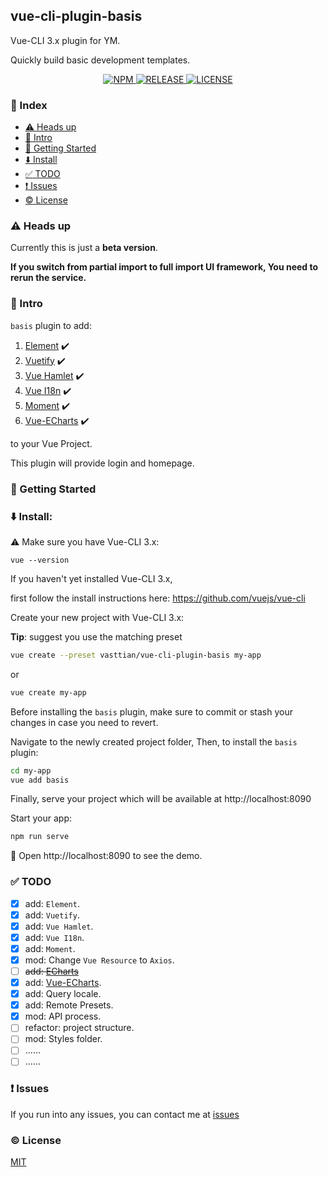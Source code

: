 ## vue-cli-plugin-basis

Vue-CLI 3.x plugin for YM.

Quickly build basic development templates.

<p align="center">
  <a href="https://www.npmjs.com/package/vue-cli-plugin-basis">
    <img src="https://img.shields.io/npm/v/vue-cli-plugin-basis.svg" alt="NPM">
  </a>
  <a href="https://github.com/vasttian/vue-cli-plugin-basis/releases">
    <img src="https://img.shields.io/github/release/vasttian/vue-cli-plugin-basis.svg" alt="RELEASE">
  </a>
  <a href="https://github.com/vasttian/vue-cli-plugin-basis/blob/master/LICENSE">
    <img src="https://img.shields.io/github/license/mashape/apistatus.svg" alt="LICENSE">
  </a>
</p>

<!-- [![npm](https://img.shields.io/npm/v/vue-cli-plugin-basis.svg)](https://www.npmjs.com/package/vue-cli-plugin-basis) -->

### :page_with_curl: Index
* [:warning: Heads up](#warning-heads-up)
* [:book: Intro](#book-intro)
* [:rocket: Getting Started](#rocket-getting-started)
* [:arrow_down: Install](#arrow_down-install)
* [:white_check_mark: TODO](#white_check_mark-todo)
* [:exclamation: Issues](#exclamation-issues)
* [:copyright: License](#copyright-license)

### :warning: Heads up

Currently this is just a **beta version**.

**If you switch from partial import to full import UI framework,
You need to rerun the service.**

### :book: Intro

`basis` plugin to add:
1. [Element](https://github.com/ElemeFE/element)  :heavy_check_mark:
2. [Vuetify](https://github.com/vuetifyjs/vuetify) :heavy_check_mark:
3. [Vue Hamlet](https://github.com/yimian/vue-hamlet)  :heavy_check_mark:
4. [Vue I18n](https://github.com/kazupon/vue-i18n)  :heavy_check_mark:
5. [Moment](https://github.com/moment/moment)  :heavy_check_mark:
6. [Vue-ECharts](https://github.com/ecomfe/vue-echarts)  :heavy_check_mark:

to your Vue Project.

This plugin will provide login and homepage.

### :rocket: Getting Started

### :arrow_down: Install:

:warning: Make sure you have Vue-CLI 3.x:

```
vue --version
```

If you haven't yet installed Vue-CLI 3.x,

first follow the install instructions here: https://github.com/vuejs/vue-cli

Create your new project with Vue-CLI 3.x:

**Tip**: suggest you use the matching preset

```bash
vue create --preset vasttian/vue-cli-plugin-basis my-app
```

or

```bash
vue create my-app
```

Before installing the `basis` plugin, make sure to commit or stash your changes in case you need to revert.

Navigate to the newly created project folder,
Then, to install the `basis` plugin:

```bash
cd my-app
vue add basis
```

Finally, serve your project which will be available at http://localhost:8090

Start your app:

```bash
npm run serve
```

:tada: Open http://localhost:8090 to see the demo.

### :white_check_mark: TODO
- [x] add: `Element`.
- [x] add: `Vuetify`.
- [x] add: `Vue Hamlet`.
- [x] add: `Vue I18n`.
- [x] add: `Moment`.
- [x] mod: Change `Vue Resource` to `Axios`.
- [ ] ~~add: [ECharts](https://github.com/apache/incubator-echarts)~~
- [x] add: [Vue-ECharts](https://github.com/ecomfe/vue-echarts).
- [x] add: Query locale.
- [x] add: Remote Presets.
- [x] mod: API process.
- [ ] refactor: project structure.
- [ ] mod: Styles folder.
- [ ] ......
- [ ] ......

### :exclamation: Issues

If you run into any issues, you can contact me at [issues](https://github.com/vasttian/vue-cli-plugin-basis/issues)

### :copyright: License

[MIT](http://opensource.org/licenses/MIT)
